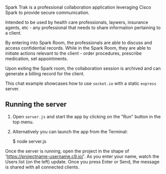 
Spark Trak is a professional collaboration application leveraging Cisco Spark to provide secure communication.

Intended to be used by health care professionals, laywers, insurance agents, etc - any professional that needs
to share information pertaining to a client.

By entering into Spark Room, the professionals are able to discuss and access confidential records.  While in 
the Spark Room, they are able to initiate actions relevant to the client - order procedures, prescribe 
medication, set appointments.  

Upon exiting the Spark room, the collaboration session is archived and can generate a billing record for the client.





This chat example showcases how to use `socket.io` with a static `express` server.

## Running the server

1) Open `server.js` and start the app by clicking on the "Run" button in the top menu.

2) Alternatively you can launch the app from the Terminal:

    $ node server.js

Once the server is running, open the project in the shape of 'https://projectname-username.c9.io/'. As you enter your name, watch the Users list (on the left) update. Once you press Enter or Send, the message is shared with all connected clients.
